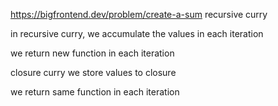 https://bigfrontend.dev/problem/create-a-sum
recursive curry

in recursive curry, we accumulate the values in each iteration

we return new function in each iteration



closure curry
we store values to closure

we return same function in each iteration

